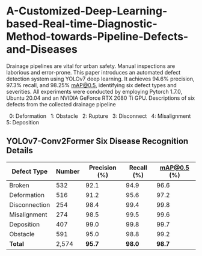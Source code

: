 # A-Customized-Deep-Learning-based-Real-time-Diagnostic-Method-towards-Pipeline-Defects-and-Diseases
Drainage pipelines are vital for urban safety. Manual inspections are laborious and error-prone. 
This paper introduces an automated defect detection system using YOLOv7 deep learning. It achieves 94.6% precision, 97.3% recall, and 98.25% mAP@0.5, 
identifying six defect types and severities.
All experiments were conducted by employing Pytorch 1.7.0, Ubuntu 20.04 and an NVIDIA GeForce RTX 2080 Ti GPU.
Descriptions of six defects from the collected drainage pipeline

  0: Deformation
  1: Obstacle
  2: Rupture
  3: Disconnect
  4: Misalignment
  5: Deposition
## YOLOv7-Conv2Former Six Disease Recognition Details

| Defect Type   | Number | Precision (%) | Recall (%) | mAP@0.5 (%) |
|---------------|--------|---------------|------------|-------------|
| Broken        | 532    | 92.1          | 94.9       | 96.6        |
| Deformation   | 516    | 91.2          | 95.6       | 97.2        |
| Disconnection | 254    | 98.4          | 99.4       | 99.8        |
| Misalignment  | 274    | 98.5          | 99.5       | 99.6        |
| Deposition    | 407    | 99.0          | 99.8       | 99.7        |
| Obstacle      | 591    | 95.0          | 98.8       | 99.2        |
| **Total**     | 2,574  | **95.7**      | **98.0**   | **98.7**    |


